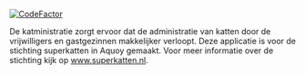 [![CodeFactor](https://www.codefactor.io/repository/github/katministratie/katministratie/badge)](https://www.codefactor.io/repository/github/katministratie/katministratie)

De katministratie zorgt ervoor dat de administratie van katten door de vrijwilligers en gastgezinnen makkelijker verloopt. Deze applicatie is voor de stichting superkatten in Aquoy gemaakt. Voor meer informatie over de stichting kijk op www.superkatten.nl.
